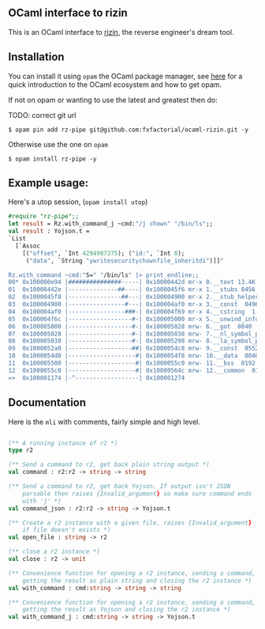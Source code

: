 OCaml interface to rizin
-------------------------------

This is an OCaml interface to [rizin](https://github.com/rizinorg/rizin),
the reverse engineer's dream tool.

## Installation

You can install it using `opam` the OCaml package manager,
see [here](http://hyegar.com/2015/10/20/so-youre-learning-ocaml/) for
a quick introduction to the OCaml ecosystem and how to get opam.

If not on opam or wanting to use the latest and greatest then do:

TODO: correct git url
```
$ opam pin add rz-pipe git@github.com:fxfactorial/ocaml-rizin.git -y
```

Otherwise use the one on `opam`

```
$ opam install rz-pipe -y
```

## Example usage:

Here's a utop session, (`opam install utop`)

```ocaml
#require "rz-pipe";;
let result = Rz.with_command_j ~cmd:"/j chown" "/bin/ls";;
val result : Yojson.t =
`List
  [`Assoc
    [("offset", `Int 4294987375); ("id:", `Int 0);
     ("data", `String "ywritesecuritychownfile_inheritdi")]]"

Rz.with_command ~cmd:"S=" "/bin/ls" |> print_endline;;
00* 0x100000e94 |###############-----| 0x10000442d mr-x 0.__text 13.4K
01  0x10000442e |--------------##----| 0x1000045f6 mr-x 1.__stubs 0456
02  0x1000045f8 |---------------##---| 0x100004900 mr-x 2.__stub_helper  0776
03  0x100004900 |----------------#---| 0x100004af0 mr-x 3.__const  0496
04  0x100004af0 |----------------###-| 0x100004f69 mr-x 4.__cstring  1.1K
05  0x100004f6c |------------------#-| 0x100005000 mr-x 5.__unwind_info  0148
06  0x100005000 |------------------#-| 0x100005028 mrw- 6.__got  0040
07  0x100005028 |------------------#-| 0x100005038 mrw- 7.__nl_symbol_ptr  0016
08  0x100005038 |------------------#-| 0x100005298 mrw- 8.__la_symbol_ptr  0608
09  0x1000052a0 |------------------##| 0x1000054c8 mrw- 9.__const  0552
10  0x1000054d0 |-------------------#| 0x1000054f8 mrw- 10.__data  0040
11  0x100005500 |-------------------#| 0x1000055c0 mrw- 11.__bss  0192
12  0x1000055c0 |-------------------#| 0x10000564c mrw- 12.__common  0140
=>  0x100001174 |-^------------------| 0x100001274
```

## Documentation

Here is the `mli` with comments, fairly simple and high level.

```ocaml

(** A running instance of r2 *)
type r2

(** Send a command to r2, get back plain string output *)
val command : r2:r2 -> string -> string

(** Send a command to r2, get back Yojson. If output isn't JSON
    parsable then raises {Invalid_argument} so make sure command ends
    with 'j' *)
val command_json : r2:r2 -> string -> Yojson.t

(** Create a r2 instance with a given file, raises {Invalid_argument}
    if file doesn't exists *)
val open_file : string -> r2

(** close a r2 instance *)
val close : r2 -> unit

(** Convenience function for opening a r2 instance, sending a command,
    getting the result as plain string and closing the r2 instance *)
val with_command : cmd:string -> string -> string

(** Convenience function for opening a r2 instance, sending a command,
    getting the result as Yojson and closing the r2 instance *)
val with_command_j : cmd:string -> string -> Yojson.t
```
